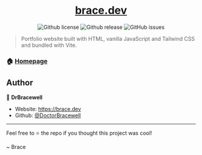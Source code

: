<div align="center">
  <h1 align="center"><a href="https://brace.dev">brace.dev</a></h1>
  <p>
    <img alt="Github license" src="https://img.shields.io/github/license/DoctorBracewell/DoctorBracewell.github.io?style=for-the-badge">
    <img alt="Github release" src="https://img.shields.io/github/v/release/DoctorBracewell/DoctorBracewell.github.io?style=for-the-badge" />
    <img alt="GitHub issues" src="https://img.shields.io/github/issues/DoctorBracewell/DoctorBracewell.github.io?style=for-the-badge">
  </p>
</div>

> Portfolio website built with HTML, vanilla JavaScript and Tailwind CSS and bundled with Vite.

### 🏠 [Homepage](https://brace.dev)

## Author

👤 **DrBracewell**

* Website: https://brace.dev
* Github: [@DoctorBracewell](https://github.com/DoctorBracewell)

---

Feel free to ⭐️ the repo if you thought this project was cool!

~ Brace
